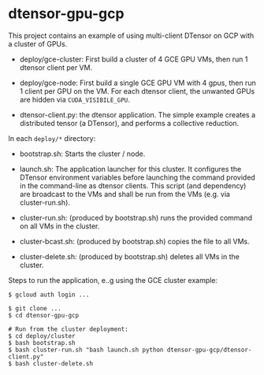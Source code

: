 # dtensor-gpu-gcp

This project contains an example of using multi-client DTensor on GCP with a
cluster of GPUs.

- deploy/gce-cluster: First build a cluster of 4 GCE GPU VMs, then run 1 dtensor
  client per VM.

- deploy/gce-node: First build a single GCE GPU VM with 4 gpus, then run 1 client
  per GPU on the VM. For each dtensor client, the unwanted GPUs are hidden via
  `CUDA_VISIBILE_GPU`.

- dtensor-client.py: the dtensor application. The simple example creates a
  distributed tensor (a DTensor), and performs a collective reduction.

In each `deploy/*` directory:

- bootstrap.sh: Starts the cluster / node.

- launch.sh: The application launcher for this cluster. It configures the
  DTensor environment variables before launching the command provided in 
  the command-line as dtensor clients.
  This script (and dependency) are broadcast to the VMs and shall be run from
  the VMs (e.g. via cluster-run.sh).

- cluster-run.sh: (produced by bootstrap.sh) runs the provided command
  on all VMs in the cluster.

- cluster-bcast.sh: (produced by bootstrap.sh) copies the file to all VMs.

- cluster-delete.sh: (produced by bootstrap.sh) deletes all VMs
  in the cluster.

Steps to run the application, e..g using the GCE cluster example:

```
$ gcloud auth login ...

$ git clone ...
$ cd dtensor-gpu-gcp

# Run from the cluster deployment:
$ cd deploy/cluster
$ bash bootstrap.sh
$ bash cluster-run.sh "bash launch.sh python dtensor-gpu-gcp/dtensor-client.py"
$ bash cluster-delete.sh
```

